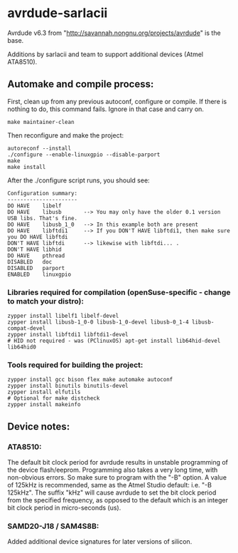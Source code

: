 # avrdude-sarlacii
Avrdude v6.3 from "http://savannah.nongnu.org/projects/avrdude" is the base.

Additions by sarlacii and team to support additional devices (Atmel ATA8510).

## Automake and compile process:

First, clean up from any previous autoconf, configure or compile.
If there is nothing to do, this command fails. Ignore in that case and carry on.

    make maintainer-clean

Then reconfigure and make the project:

    autoreconf --install
    ./configure --enable-linuxgpio --disable-parport
    make
    make install

After the ./configure script runs, you should see:

    Configuration summary:
    ----------------------
    DO HAVE    libelf
    DO HAVE    libusb       --> You may only have the older 0.1 version USB libs. That's fine.
    DO HAVE    libusb_1_0   --> In this example both are present
    DO HAVE    libftdi1     --> If you DON'T HAVE libftdi1, then make sure you DO HAVE libftdi
    DON'T HAVE libftdi      --> likewise with libftdi... .
    DON'T HAVE libhid
    DO HAVE    pthread
    DISABLED   doc
    DISABLED   parport
    ENABLED    linuxgpio

### Libraries required for compilation (openSuse-specific - change to match your distro):

    zypper install libelf1 libelf-devel
    zypper install libusb-1_0-0 libusb-1_0-devel libusb-0_1-4 libusb-compat-devel
    zypper install libftdi1 libftdi1-devel
    # HID not required - was (PClinuxOS) apt-get install lib64hid-devel lib64hid0
    
### Tools required for building the project:
    
    zypper install gcc bison flex make automake autoconf
    zypper install binutils binutils-devel
    zypper install elfutils
    # Optional for make distcheck
    zypper install makeinfo

## Device notes:

### ATA8510:

The default bit clock period for avrdude results in unstable programming of the device flash/eeprom. Programming also takes a very long time, with non-obvious errors. So make sure to program with the "-B" option. A value of 125kHz is recommended, same as the Atmel Studio default: i.e. "-B 125kHz". The suffix "kHz" will cause avrdude to set the bit clock period from the specified frequency, as opposed to the default which is an integer bit clock period in micro-seconds (us).

### SAMD20-J18 / SAM4S8B:

Added additional device signatures for later versions of silicon.
